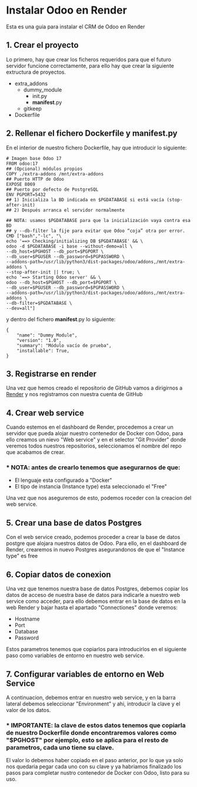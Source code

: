 # Instalar Odoo en Render

Esta es una guia para instalar el CRM de Odoo en Render

## 1. Crear el proyecto
   Lo primero, hay que crear los ficheros requeridos para que el futuro servidor funcione correctamente, para ello hay que crear la siguiente extructura de proyectos.
   - extra_addons
       - dummy_module
            - init.py
            - __manifest__.py
       -  gitkeep
   - Dockerfile
  
## 2. Rellenar el fichero Dockerfile y __manifest__.py

En el interior de nuestro fichero Dockerfile, hay que introducir lo siguiente:
```
# Imagen base Odoo 17
FROM odoo:17
## (Opcional) módulos propios
COPY ./extra-addons /mnt/extra-addons
## Puerto HTTP de Odoo
EXPOSE 8069
## Puerto por defecto de PostgreSQL
ENV PGPORT=5432
## 1) Inicializa la BD indicada en $PGDATABASE si está vacía (stop-after-init)
## 2) Después arranca el servidor normalmente

## NOTA: usamos $PGDATABASE para que la inicialización vaya contra esa BD
## y --db-filter la fije para evitar que Odoo “coja” otra por error.
CMD ["bash","-lc", "\
echo '==> Checking/initializing DB $PGDATABASE' && \
odoo -d $PGDATABASE -i base --without-demo=all \
--db_host=$PGHOST --db_port=$PGPORT \
--db_user=$PGUSER --db_password=$PGPASSWORD \
--addons-path=/usr/lib/python3/dist-packages/odoo/addons,/mnt/extra-addons \
--stop-after-init || true; \
echo '==> Starting Odoo server' && \
odoo --db_host=$PGHOST --db_port=$PGPORT \
--db_user=$PGUSER --db_password=$PGPASSWORD \
--addons-path=/usr/lib/python3/dist-packages/odoo/addons,/mnt/extra-addons \
--db-filter=$PGDATABASE \
--dev=all"]
```
y dentro del fichero __manifest__.py lo siguiente:
```
{
    "name": "Dummy Module",
    "version": "1.0",
    "summary": "Módulo vacío de prueba",
    "installable": True,
}
```


## 3. Registrarse en render
  Una vez que hemos creado el repositorio de GitHub vamos a dirigirnos a [Render](https://render.com) y nos registramos con nuestra cuenta de GitHub
   
## 4. Crear web service
  Cuando estemos en el dashboard de Render, procedemos a crear un servidor que pueda alojar nuestro contenedor de Docker con Odoo, para ello creamos un nievo "Web service" y en el selector "Git Provider" donde veremos todos nuestros repositorios, seleccionamos el nombre del repo que acabamos de crear.
### * NOTA: antes de crearlo tenemos que asegurarnos de que:
  * El lenguaje esta configurado a "Docker"
  * El tipo de instancia (Instance type) esta seleccionado el "Free"

Una vez que nos aseguremos de esto, podemos roceder con la creacion del web service.

## 5. Crear una base de datos Postgres
  Con el web service creado, podemos proceder a crear la base de datos postgre que alojara nuestros datos de Odoo. Para ello, en el dashboard de Render, crearemos in nuevo Postgres asegurandonos de que el "Instance type" es free

## 6. Copiar datos de conexion
   Una vez que tenemos nuestra base de datos Postgres, debemos copiar los datos de acceso de nuestra base de datos para indicarle a nuestro web service como acceder, para ello debemos entrar en la base de datos en la web Render y bajar hasta el apartado "Connectiones" donde veremos:
   * Hostname
   * Port
   * Database
   * Password
     
Estos parametros tenemos que copiarlos para introducirlos en el siguiente paso como variables de entorno en nuestro web service.

## 7. Configurar variables de entorno en Web Service
   A continuacion, debemos entrar en nuestro web service, y en la barra lateral debemos seleccionar "Environment" y ahi, introducir la clave y el valor de los datos.
###  * IMPORTANTE: la clave de estos datos tenemos que copiarla de nuestro Dockerfile donde encontraremos valores como "$PGHOST" por ejemplo, esto se aplica para el resto de parametros, cada uno tiene su clave.
El valor lo debemos haber copiado en el paso anterior, por lo que ya solo nos quedaria pegar cada uno con su clave y ya habriamos finalizado los pasos para completar nustro contenedor de Docker con Odoo, listo para su uso. 
